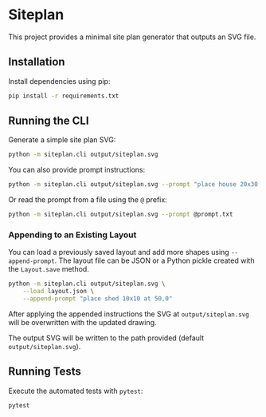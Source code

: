 # Siteplan

This project provides a minimal site plan generator that outputs an SVG file.

## Installation

Install dependencies using pip:

```bash
pip install -r requirements.txt
```

## Running the CLI

Generate a simple site plan SVG:

```bash
python -m siteplan.cli output/siteplan.svg
```

You can also provide prompt instructions:

```bash
python -m siteplan.cli output/siteplan.svg --prompt "place house 20x30 at 0,0"
```

Or read the prompt from a file using the `@` prefix:

```bash
python -m siteplan.cli output/siteplan.svg --prompt @prompt.txt
```

### Appending to an Existing Layout

You can load a previously saved layout and add more shapes using
`--append-prompt`. The layout file can be JSON or a Python pickle created with
the `Layout.save` method.

```bash
python -m siteplan.cli output/siteplan.svg \
    --load layout.json \
    --append-prompt "place shed 10x10 at 50,0"
```

After applying the appended instructions the SVG at `output/siteplan.svg` will
be overwritten with the updated drawing.

The output SVG will be written to the path provided (default `output/siteplan.svg`).

## Running Tests

Execute the automated tests with `pytest`:

```bash
pytest
```

